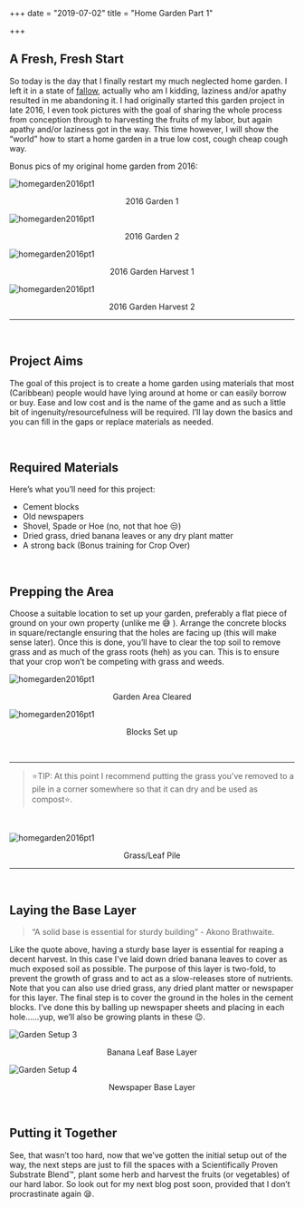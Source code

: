 +++
date = "2019-07-02"
title = "Home Garden Part 1"

+++


## A Fresh, Fresh Start


So today is the day that I finally restart my much neglected home garden. I left it in a state of [fallow](https://www.dictionary.com/browse/fallow), actually who am I kidding, laziness and/or apathy resulted in me abandoning it.  I had originally started this garden project in late 2016, I even took pictures with the goal of sharing the whole process from conception through to harvesting the fruits of my labor, but again apathy and/or laziness got in the way. This time however, I will show the “world” how to start a home garden in a true low cost,  cough cheap cough way. 

Bonus pics of my original home garden from 2016:

![homegarden2016pt1](/images/homegardenpt1/homegarden2016-1.jpg)
<p style="text-align: center;">2016 Garden 1</p>

![homegarden2016pt1](/images/homegardenpt1/homegarden2016-2.jpg)
<p style="text-align: center;">2016 Garden 2</p>

![homegarden2016pt1](/images/homegardenpt1/harvest2016-1.jpg)
<p style="text-align: center;">2016 Garden Harvest 1</p>

![homegarden2016pt1](/images/homegardenpt1/harvest2016-2.jpg)
<p style="text-align: center;">2016 Garden Harvest 2</p>

---

&nbsp;

## Project Aims
The goal of this project is to create a home garden using materials that most (Caribbean) people would have lying around at home or can easily borrow or buy. Ease and low cost and  is the name of the game and as such a little bit of ingenuity/resourcefulness will be required. I’ll lay down the basics and you can fill in the gaps or replace materials as needed.

&nbsp;

## Required Materials
Here’s what you’ll need for this project:

- Cement blocks
- Old newspapers
- Shovel, Spade or Hoe (no, not that hoe 😒) 
- Dried grass, dried banana leaves or any dry plant matter
- A strong back (Bonus training for Crop Over)

&nbsp;

## Prepping the Area

Choose a suitable location to set up your garden, preferably a flat piece of ground on your own property (unlike me 😅 ). Arrange the concrete blocks in square/rectangle ensuring that the holes are facing up (this will make sense later). Once this is done, you’ll have to clear the top soil to remove grass and as much of the grass roots (heh) as you can. This is to ensure that your crop won’t be competing with grass and weeds. 

![homegarden2016pt1](/images/homegardenpt1/gardensetup-1.jpg)
<p style="text-align: center;">Garden Area Cleared</p>

![homegarden2016pt1](/images/homegardenpt1/gardensetup-2.jpg)
<p style="text-align: center;">Blocks Set up</p>

&nbsp;

---

> ⭐TIP: At this point I recommend putting the grass you’ve removed to a pile in a corner somewhere so that it can dry and be used as compost⭐. 

&nbsp;

![homegarden2016pt1](/images/homegardenpt1/leafpile.jpg)
<p style="text-align: center;">Grass/Leaf Pile</p>

---
&nbsp;

## Laying the Base Layer

> “A solid base is essential for sturdy building” - Akono Brathwaite. 

Like the quote above, having a sturdy base layer is essential for reaping a decent harvest. In this case I’ve laid down dried banana leaves to cover as much exposed soil as possible. The purpose of this layer is  two-fold, to prevent the growth of grass and to act as a slow-releases store of nutrients. Note that you can also use dried grass, any dried plant matter or newspaper for this layer. The final step is to cover the ground in the holes in the cement blocks. I’ve done this by balling up newspaper sheets and placing in each hole……yup, we’ll also be growing plants in these 😉.

![Garden Setup 3](/images/homegardenpt1/gardensetup-3.jpg)
<p style="text-align: center;">Banana Leaf Base Layer</p>

![Garden Setup 4](/images/homegardenpt1/gardensetup-4.jpg)
<p style="text-align: center;">Newspaper Base Layer</p>

&nbsp;

## Putting it Together

See, that wasn’t too hard, now that we’ve gotten the initial setup out of the way, the next steps are just to fill the spaces with a Scientifically Proven Substrate Blend™, plant some herb and harvest the fruits (or vegetables) of our hard labor. So look out for my next blog post soon, provided that I don’t procrastinate again 😪.  

